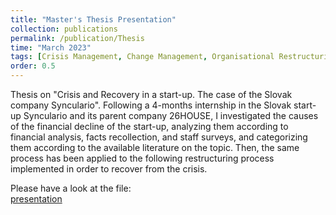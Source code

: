 ```yaml
---
title: "Master's Thesis Presentation"
collection: publications
permalink: /publication/Thesis
time: "March 2023"
tags: [Crisis Management, Change Management, Organisational Restructuring]
order: 0.5
---
```


Thesis on "Crisis and Recovery in a start-up. The case of the Slovak company Synculario". Following a 4-months internship in the Slovak start-up Synculario and its parent company 26HOUSE, I investigated the causes of the financial decline of the start-up, analyzing them according to financial analysis, facts recollection, and staff surveys, and categorizing them according to the available literature on the topic. Then, the same process has been applied to the following restructuring process implemented in order to recover from the crisis.

Please have a look at the file:  
[presentation](/files/THESIS-PRESENTATION.pptx)
